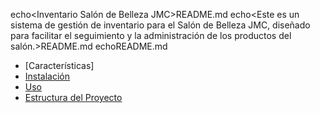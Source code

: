 echo<Inventario Salón de Belleza JMC>README.md
echo<Este es un sistema de gestión de inventario para el Salón de Belleza JMC, diseñado para facilitar el seguimiento y la administración de los productos del salón.>README.md
echo<contenido del proyecto>README.md

- [Características]
- [Instalación](#instalación)
- [Uso](#uso)
- [Estructura del Proyecto](#estructura-del-proyecto)

